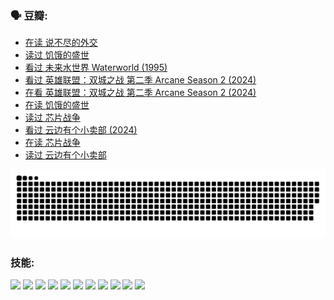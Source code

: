 
### 🗣 豆瓣:

<!-- DOUBAN-ACTIVITIES:START -->
- [在读 说不尽的外交](https://www.douban.com/doubanapp/dispatch?uri=%2Fstatus%2F4802539113%2F&_i=34784154)
- [读过 饥饿的盛世](https://www.douban.com/doubanapp/dispatch?uri=%2Fstatus%2F4802538536%2F&_i=34784154)
- [看过 未来水世界 Waterworld‎ (1995)](https://www.douban.com/doubanapp/dispatch?uri=%2Fstatus%2F4800684982%2F&_i=34784154)
- [看过 英雄联盟：双城之战 第二季 Arcane Season 2‎ (2024)](https://www.douban.com/doubanapp/dispatch?uri=%2Fstatus%2F4797922195%2F&_i=34784154)
- [在看 英雄联盟：双城之战 第二季 Arcane Season 2‎ (2024)](https://www.douban.com/doubanapp/dispatch?uri=%2Fstatus%2F4789016162%2F&_i=34784154)
- [在读 饥饿的盛世](https://www.douban.com/doubanapp/dispatch?uri=%2Fstatus%2F4788916398%2F&_i=34784154)
- [读过 芯片战争](https://www.douban.com/doubanapp/dispatch?uri=%2Fstatus%2F4788915460%2F&_i=34784154)
- [看过 云边有个小卖部‎ (2024)](https://www.douban.com/doubanapp/dispatch?uri=%2Fstatus%2F4780625854%2F&_i=34784154)
- [在读 芯片战争](https://www.douban.com/doubanapp/dispatch?uri=%2Fstatus%2F4777974597%2F&_i=34784154)
- [读过 云边有个小卖部](https://www.douban.com/doubanapp/dispatch?uri=%2Fstatus%2F4777683256%2F&_i=34784154)
<!-- DOUBAN-ACTIVITIES:END -->


![Snake animation](https://raw.githubusercontent.com/w940853815/w940853815/output/github-contribution-grid-snake.svg)
### 技能:

<code><img height="32" src="https://cdn.jsdelivr.net/npm/simple-icons@v5/icons/python.svg"></code>
<code><img height="32" src="https://cdn.jsdelivr.net/npm/simple-icons@v5/icons/javascript.svg"></code>
<code><img height="32" src="https://cdn.jsdelivr.net/npm/simple-icons@v5/icons/django.svg"></code>
<code><img height="32" src="https://cdn.jsdelivr.net/npm/simple-icons@v5/icons/flask.svg"></code>
<code><img height="32" src="https://cdn.jsdelivr.net/npm/simple-icons@v5/icons/vuetify.svg"></code>
<code><img height="32" src="https://cdn.jsdelivr.net/npm/simple-icons@v5/icons/git.svg"></code>
<code><img height="32" src="https://cdn.jsdelivr.net/npm/simple-icons@v5/icons/docker.svg"></code>
<code><img height="32" src="https://cdn.jsdelivr.net/npm/simple-icons@v5/icons/postgresql.svg"></code>
<code><img height="32" src="https://cdn.jsdelivr.net/npm/simple-icons@v5/icons/elasticsearch.svg"></code>
<code><img height="32" src="https://cdn.jsdelivr.net/npm/simple-icons@v5/icons/macos.svg"></code>
<code><img height="32" src="https://cdn.jsdelivr.net/npm/simple-icons@v5/icons/linux.svg"></code>
<!--
**w940853815/w940853815** is a ✨ _special_ ✨ repository because its `README.md` (this file) appears on your GitHub profile.

Here are some ideas to get you started:

- 🔭 I’m currently working on ...
- 🌱 I’m currently learning ...
- 👯 I’m looking to collaborate on ...
- 🤔 I’m looking for help with ...
- 💬 Ask me about ...
- 📫 How to reach me: ...
- 😄 Pronouns: ...
- ⚡ Fun fact: ...
-->
